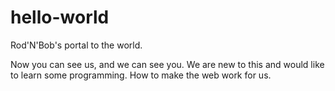 # hello-world

Rod'N'Bob's portal to the world.

Now you can see us, and we can see you. We are new to this and would like to learn some programming. How to make the web work for us.
